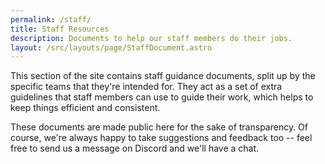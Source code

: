 ```yaml
---
permalink: /staff/
title: Staff Resources
description: Documents to help our staff members do their jobs.
layout: /src/layouts/page/StaffDocument.astro
---
```


This section of the site contains staff guidance documents, split up by the specific teams that they're intended for.
They act as a set of extra guidelines that staff members can use to guide their work, which helps to keep things
efficient and consistent.

These documents are made public here for the sake of transparency. Of course, we're always happy to take suggestions
and feedback too -- feel free to send us a message on Discord and we'll have a chat.
